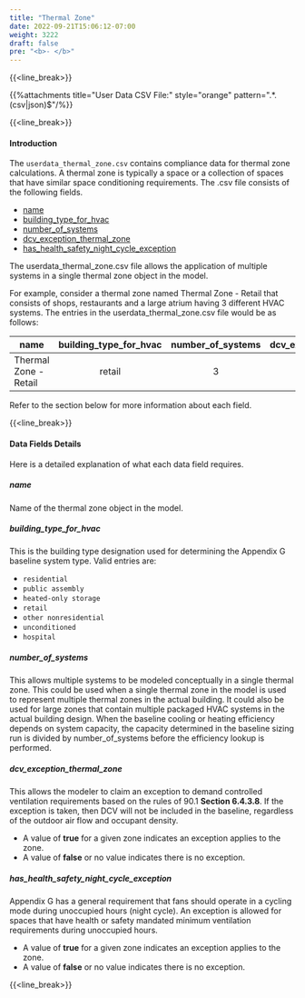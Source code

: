 ```yaml
---
title: "Thermal Zone"
date: 2022-09-21T15:06:12-07:00
weight: 3222
draft: false
pre: "<b>- </b>"
---
```


{{<line_break>}}

{{%attachments title="User Data CSV File:" style="orange" pattern=".*\.(csv|json)$"/%}}

{{<line_break>}}

#### Introduction 

The `userdata_thermal_zone.csv` contains compliance data for thermal zone calculations. A thermal zone is typically a space or a collection of spaces that have similar space conditioning requirements. The .csv file consists of the following fields. 

- [name](#name)
- [building_type_for_hvac](#building_type_for_hvac)
- [number_of_systems](#number_of_systems)
- [dcv_exception_thermal_zone](#dcv_exception_thermal_zone)
- [has_health_safety_night_cycle_exception](#has_health_safety_night_cycle_exception)

The userdata_thermal_zone.csv file allows the application of multiple systems in a single thermal zone object in the model. 

For example, consider a thermal zone named Thermal Zone - Retail that consists of shops, restaurants and a large atrium having 3 different HVAC systems. The entries in the userdata_thermal_zone.csv file would be as follows: 

|name|building_type_for_hvac|number_of_systems|dcv_exception_thermal_zone|has_health_safety_night_cycle_exception|
|----|:--------------------:|:---------------:|:------------------------:|:-------------------------------------:|
|Thermal Zone - Retail|retail| 3 |false|false|

Refer to the section below for more information about each field. 

{{<line_break>}}

#### Data Fields Details

Here is a detailed explanation of what each data field requires. 

##### **name** 
Name of the thermal zone object in the model.

##### **building_type_for_hvac**
This is the building type designation used for determining the Appendix G baseline system type. Valid entries are:
- `residential`
- `public assembly`
- `heated-only storage`
- `retail`
- `other nonresidential`
- `unconditioned`
- `hospital`

##### **number_of_systems**
This allows multiple systems to be modeled conceptually in a single thermal zone. This could be used when a single thermal zone in the model is used to represent multiple thermal zones in the actual building. It could also be used for large zones that contain multiple packaged HVAC systems in the actual building design. When the baseline cooling or heating efficiency depends on system capacity, the capacity determined in the baseline sizing run is divided by number_of_systems before the efficiency lookup is performed.

##### **dcv_exception_thermal_zone**
This allows the modeler to claim an exception to demand controlled ventilation requirements based on the rules of 90.1 **Section 6.4.3.8**. If the exception is taken, then DCV will not be included in the baseline, regardless of the outdoor air flow and occupant density.  
- A value of **true** for a given zone indicates an exception applies to the zone.  
- A value of **false** or no value indicates there is no exception.

##### **has_health_safety_night_cycle_exception**
Appendix G has a general requirement that fans should operate in a cycling mode during unoccupied hours (night cycle). An exception is allowed for spaces that have health or safety mandated minimum ventilation requirements during unoccupied hours.  
- A value of **true** for a given zone indicates an exception applies to the zone.  
- A value of **false** or no value indicates there is no exception.

{{<line_break>}}